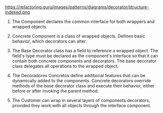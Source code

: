 https://refactoring.guru/images/patterns/diagrams/decorator/structure-indexed.png

1) The Component declares the common interface for both wrappers and wrapped objects.

2) Concrete Component is a class of wrapped objects. Defines basic behavior, which decorators can alter.

3) The Base Decorator class has a field to reference a wrapped object. The field's type must be declared as the component's interface so that it can contain both concrete components and decorators. The base decorator class delegates all operations to the wrapped object.

4) The Decoradores Concretos define additional features that can be dynamically added to the components. Concrete decorators override methods of the base decorator class and execute their behavior, either before or after invoking the parent method.

5) The Customer can wrap in several layers of components decorators, provided they work with all objects through the interface component.
